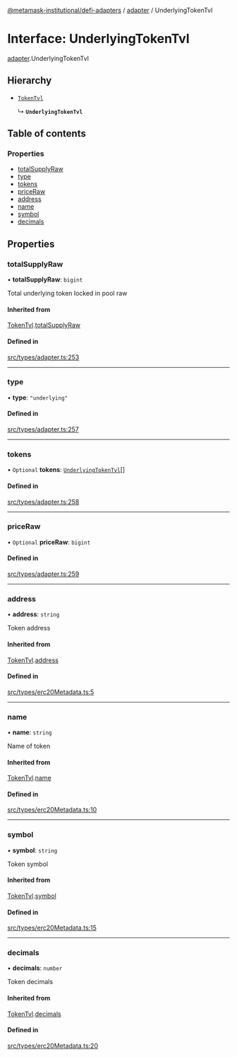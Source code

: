 [@metamask-institutional/defi-adapters](../README.md) / [adapter](../modules/adapter.md) / UnderlyingTokenTvl

# Interface: UnderlyingTokenTvl

[adapter](../modules/adapter.md).UnderlyingTokenTvl

## Hierarchy

- [`TokenTvl`](adapter.TokenTvl.md)

  ↳ **`UnderlyingTokenTvl`**

## Table of contents

### Properties

- [totalSupplyRaw](adapter.UnderlyingTokenTvl.md#totalsupplyraw)
- [type](adapter.UnderlyingTokenTvl.md#type)
- [tokens](adapter.UnderlyingTokenTvl.md#tokens)
- [priceRaw](adapter.UnderlyingTokenTvl.md#priceraw)
- [address](adapter.UnderlyingTokenTvl.md#address)
- [name](adapter.UnderlyingTokenTvl.md#name)
- [symbol](adapter.UnderlyingTokenTvl.md#symbol)
- [decimals](adapter.UnderlyingTokenTvl.md#decimals)

## Properties

### totalSupplyRaw

• **totalSupplyRaw**: `bigint`

Total underlying token locked in pool raw

#### Inherited from

[TokenTvl](adapter.TokenTvl.md).[totalSupplyRaw](adapter.TokenTvl.md#totalsupplyraw)

#### Defined in

[src/types/adapter.ts:253](https://github.com/consensys-vertical-apps/mmi-defi-adapters/blob/main/src/types/adapter.ts#L253)

___

### type

• **type**: ``"underlying"``

#### Defined in

[src/types/adapter.ts:257](https://github.com/consensys-vertical-apps/mmi-defi-adapters/blob/main/src/types/adapter.ts#L257)

___

### tokens

• `Optional` **tokens**: [`UnderlyingTokenTvl`](adapter.UnderlyingTokenTvl.md)[]

#### Defined in

[src/types/adapter.ts:258](https://github.com/consensys-vertical-apps/mmi-defi-adapters/blob/main/src/types/adapter.ts#L258)

___

### priceRaw

• `Optional` **priceRaw**: `bigint`

#### Defined in

[src/types/adapter.ts:259](https://github.com/consensys-vertical-apps/mmi-defi-adapters/blob/main/src/types/adapter.ts#L259)

___

### address

• **address**: `string`

Token address

#### Inherited from

[TokenTvl](adapter.TokenTvl.md).[address](adapter.TokenTvl.md#address)

#### Defined in

[src/types/erc20Metadata.ts:5](https://github.com/consensys-vertical-apps/mmi-defi-adapters/blob/main/src/types/erc20Metadata.ts#L5)

___

### name

• **name**: `string`

Name of token

#### Inherited from

[TokenTvl](adapter.TokenTvl.md).[name](adapter.TokenTvl.md#name)

#### Defined in

[src/types/erc20Metadata.ts:10](https://github.com/consensys-vertical-apps/mmi-defi-adapters/blob/main/src/types/erc20Metadata.ts#L10)

___

### symbol

• **symbol**: `string`

Token symbol

#### Inherited from

[TokenTvl](adapter.TokenTvl.md).[symbol](adapter.TokenTvl.md#symbol)

#### Defined in

[src/types/erc20Metadata.ts:15](https://github.com/consensys-vertical-apps/mmi-defi-adapters/blob/main/src/types/erc20Metadata.ts#L15)

___

### decimals

• **decimals**: `number`

Token decimals

#### Inherited from

[TokenTvl](adapter.TokenTvl.md).[decimals](adapter.TokenTvl.md#decimals)

#### Defined in

[src/types/erc20Metadata.ts:20](https://github.com/consensys-vertical-apps/mmi-defi-adapters/blob/main/src/types/erc20Metadata.ts#L20)
